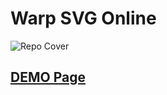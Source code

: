 # Warp SVG Online

![Repo Cover](https://raw.githubusercontent.com/PavelLaptev/warp-svg/master/dist/images/web-preview.jpg)

## [DEMO Page](https://pavellaptev.github.io/warp-svg/)
